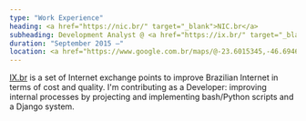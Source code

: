 ```yaml
---
type: "Work Experience"
heading: <a href="https://nic.br/" target="_blank">NIC.br</a>
subheading: Development Analyst @ <a href="https://ix.br/" target="_blank">IX.br</a>
duration: "September 2015 –"
location: <a href="https://www.google.com.br/maps/@-23.6015345,-46.6946675,18z" target="_blank">São Paulo, Brazil</a>
---
```


<a href="https://ix.br/" target="_blank">IX.br</a> is a set of Internet exchange points to improve Brazilian Internet in terms of cost and quality. I'm contributing as a Developer: improving internal processes by projecting and implementing bash/Python scripts and a Django system.
